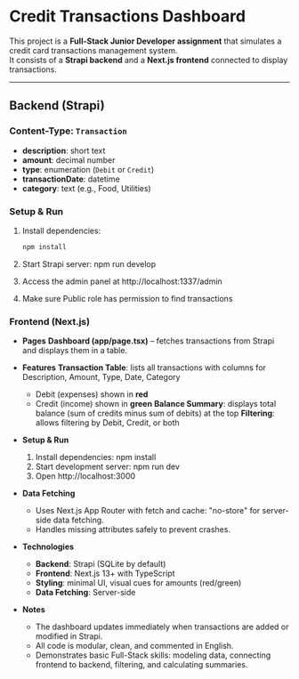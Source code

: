 # Credit Transactions Dashboard

This project is a **Full-Stack Junior Developer assignment** that simulates a credit card transactions management system.  
It consists of a **Strapi backend** and a **Next.js frontend** connected to display transactions.

---

## Backend (Strapi)

### Content-Type: `Transaction`
- **description**: short text
- **amount**: decimal number
- **type**: enumeration (`Debit` or `Credit`)
- **transactionDate**: datetime
- **category**: text (e.g., Food, Utilities)

### Setup & Run

1. Install dependencies:
   ```bash
   npm install

2. Start Strapi server:
     npm run develop

3. Access the admin panel at http://localhost:1337/admin

4. Make sure Public role has permission to find transactions

### Frontend (Next.js)
- **Pages**
   **Dashboard (app/page.tsx)** – fetches transactions from Strapi and displays them in a table.

- **Features**
  **Transaction Table**: lists all transactions with columns for Description, Amount, Type, Date, Category
    * Debit (expenses) shown in   **red** 
    * Credit (income) shown in **green**
  **Balance Summary**: displays total balance (sum of credits minus sum of debits) at the top
  **Filtering**: allows filtering by Debit, Credit, or both

- **Setup & Run**
  1. Install dependencies:
      npm install
  2. Start development server:
     npm run dev
  3. Open http://localhost:3000

- **Data Fetching**
  * Uses Next.js App Router with fetch and cache: "no-store" for server-side data fetching.
  * Handles missing attributes safely to prevent crashes.

- **Technologies**
   * **Backend**: Strapi (SQLite by default)
   * **Frontend**: Next.js 13+ with TypeScript
   * **Styling**: minimal UI, visual cues for amounts (red/green)
   * **Data Fetching**: Server-side
  
- **Notes**
  * The dashboard updates immediately when transactions are added or modified in Strapi.
  * All code is modular, clean, and commented in English.
  * Demonstrates basic Full-Stack skills: modeling data, connecting frontend to backend, filtering, and calculating summaries.


    
